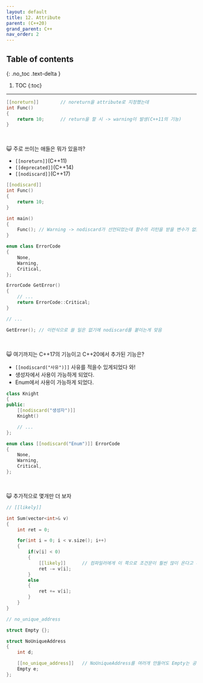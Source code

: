 ```yaml
---
layout: default
title: 12. Attribute
parent: (C++20)
grand_parent: C++
nav_order: 2
---
```


## Table of contents
{: .no_toc .text-delta }

1. TOC
{:toc}

---

```cpp
[[noreturn]]        // noreturn을 attribute로 지정했는데
int Func()
{
    return 10;      // return을 할 시 -> warning이 발생(C++11의 기능)
}
```

<br>

😺 주로 쓰이는 애들은 뭐가 있을까?

* `[[noreturn]]`(C++11)
* `[[deprecated]]`(C++14)
* `[[nodiscard]]`(C++17)

```cpp
[[nodiscard]]
int Func()
{
    return 10;
}

int main()
{
    Func(); // Warning -> nodiscard가 선언되었는데 함수의 리턴을 받을 변수가 없음.
}
```

```cpp
enum class ErrorCode
{
    None,
    Warning,
    Critical,
};

ErrorCode GetError()
{
    // ...
    return ErrorCode::Critical;
}

// ...

GetError(); // 이런식으로 쓸 일은 없기에 nodiscard를 붙이는게 맞음
```

<br>

😺 여기까지는 C++17의 기능이고 C++20에서 추가된 기능은?

* `[[nodiscard("사유")]]` 사유를 적을수 있게되었다 와!
* 생성자에서 사용이 가능하게 되었다.
* Enum에서 사용이 가능하게 되었다.

```cpp
class Knight
{
public:
    [[nodiscard("생성자")]]
    Knight()

    // ...
};

enum class [[nodiscard("Enum")]] ErrorCode
{
    None,
    Warning,
    Critical,
};
```

<br>

😺 추가적으로 몇개만 더 보자

```cpp
// [[likely]]

int Sum(vector<int>& v)
{
    int ret = 0;

    for(int i = 0; i < v.size(); i++)
    {
        if(v[i] < 0)
        {
            [[likely]]      // 컴파일러에게 이 쪽으로 조건문이 훨씬 많이 온다고 미리 알린다
            ret -= v[i];
        }
        else
        {
            ret += v[i];
        }
    }
}
```

```cpp
// no_unique_address

struct Empty {};

struct NoUniqueAddress
{
    int d;

    [[no_unique_address]]   // NoUniqueAddress를 여러개 만들어도 Empty는 공용으로 address를 사용해도 무방하다(static와 유사함.)
    Empty e;
};
```